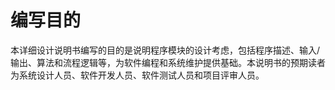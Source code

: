 # 编写目的

本详细设计说明书编写的目的是说明程序模块的设计考虑，包括程序描述、输入/输出、算法和流程逻辑等，为软件编程和系统维护提供基础。本说明书的预期读者为系统设计人员、软件开发人员、软件测试人员和项目评审人员。

